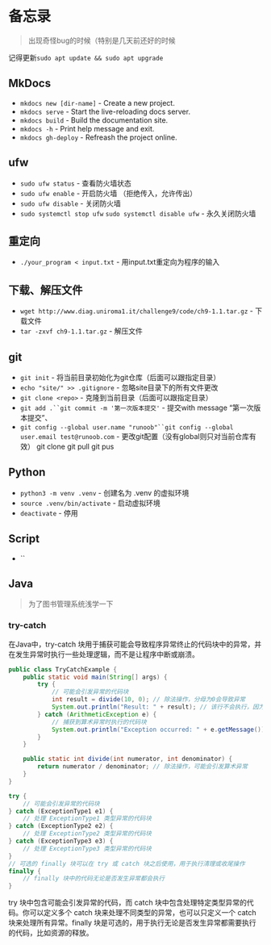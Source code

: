 # 备忘录
> 出现奇怪bug的时候（特别是几天前还好的时候
>
记得更新`sudo apt update && sudo apt upgrade`
## MkDocs
* `mkdocs new [dir-name]` - Create a new project.
* `mkdocs serve` - Start the live-reloading docs server.
* `mkdocs build` - Build the documentation site.
* `mkdocs -h` - Print help message and exit.
* `mkdocs gh-deploy` - Refreash the project online.

## ufw
* `sudo ufw status` - 查看防火墙状态
* `sudo ufw enable` - 开启防火墙 （拒绝传入，允许传出）
* `sudo ufw disable` - 关闭防火墙
* `sudo systemctl stop ufw` `sudo systemctl disable ufw` - 永久关闭防火墙

## 重定向
* `./your_program < input.txt` - 用input.txt重定向为程序的输入

## 下载、解压文件
* `wget http://www.diag.uniroma1.it/challenge9/code/ch9-1.1.tar.gz` - 下载文件
* `tar -zxvf ch9-1.1.tar.gz` - 解压文件 

## git
* `git init` - 将当前目录初始化为git仓库（后面可以跟指定目录）
* `echo "site/" >> .gitignore` - 忽略site目录下的所有文件更改
* `git clone <repo>` - 克隆<repo>到当前目录（后面可以跟指定目录）
* `git add .``git commit -m '第一次版本提交'` - 提交with message “第一次版本提交”、
* `git config --global user.name "runoob"``git config --global user.email test@runoob.com` - 更改git配置（没有global则只对当前仓库有效）
git clone git pull  git pus

## Python

* `python3 -m venv .venv` - 创建名为 .venv 的虚拟环境
* `source .venv/bin/activate` - 启动虚拟环境
* `deactivate` - 停用

## Script

* ``


## Java

> 为了图书管理系统浅学一下

### try-catch


在Java中，try-catch 块用于捕获可能会导致程序异常终止的代码块中的异常，并在发生异常时执行一些处理逻辑，而不是让程序中断或崩溃。

```java title="java"
public class TryCatchExample {
    public static void main(String[] args) {
        try {
            // 可能会引发异常的代码块
            int result = divide(10, 0); // 除法操作，分母为0会导致异常
            System.out.println("Result: " + result); // 该行不会执行，因为异常会在这行之前发生
        } catch (ArithmeticException e) {
            // 捕获到算术异常时执行的代码块
            System.out.println("Exception occurred: " + e.getMessage());
        }
    }

    public static int divide(int numerator, int denominator) {
        return numerator / denominator; // 除法操作，可能会引发算术异常
    }
}
```

```java
try {
    // 可能会引发异常的代码块
} catch (ExceptionType1 e1) {
    // 处理 ExceptionType1 类型异常的代码块
} catch (ExceptionType2 e2) {
    // 处理 ExceptionType2 类型异常的代码块
} catch (ExceptionType3 e3) {
    // 处理 ExceptionType3 类型异常的代码块
}
// 可选的 finally 块可以在 try 或 catch 块之后使用，用于执行清理或收尾操作
finally {
    // finally 块中的代码无论是否发生异常都会执行
}
```

try 块中包含可能会引发异常的代码，而 catch 块中包含处理特定类型异常的代码。你可以定义多个 catch 块来处理不同类型的异常，也可以只定义一个 catch 块来处理所有异常。finally 块是可选的，用于执行无论是否发生异常都需要执行的代码，比如资源的释放。

